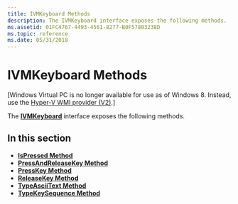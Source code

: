 ```yaml
---
title: IVMKeyboard Methods
description: The IVMKeyboard interface exposes the following methods.
ms.assetid: 01FC4767-4493-4561-8277-B0F57803238D
ms.topic: reference
ms.date: 05/31/2018
---
```


# IVMKeyboard Methods

\[Windows Virtual PC is no longer available for use as of Windows 8. Instead, use the [Hyper-V WMI provider (V2)](https://docs.microsoft.com/windows/desktop/HyperV_v2/windows-virtualization-portal).\]

The [**IVMKeyboard**](ivmkeyboard.md) interface exposes the following methods.

## In this section

-   [**IsPressed Method**](ivmkeyboard-ispressed.md)
-   [**PressAndReleaseKey Method**](ivmkeyboard-pressandreleasekey.md)
-   [**PressKey Method**](ivmkeyboard-presskey.md)
-   [**ReleaseKey Method**](ivmkeyboard-releasekey.md)
-   [**TypeAsciiText Method**](ivmkeyboard-typeasciitext.md)
-   [**TypeKeySequence Method**](ivmkeyboard-typekeysequence.md)

 

 




